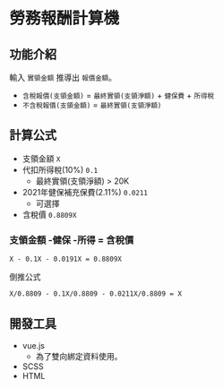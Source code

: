# 勞務報酬計算機

## 功能介紹
輸入 `實領金額` 推導出 `報價金額`。

* `含稅報價(支領金額)` = `最終實領(支領淨額)` + `健保費` + `所得稅`
* `不含稅報價(支領金額)` = `最終實領(支領淨額)`

## 計算公式
* 支領金額 `X`
* 代扣所得稅(10%) `0.1`
    * 最終實領(支領淨額) > 20K
* 2021年健保補充保費(2.11%) `0.0211`
    * 可選擇
* 含稅價 `0.8809X`

### 支領金額 -健保 -所得 = 含稅價
```
X - 0.1X - 0.0191X = 0.8809X
```
倒推公式
```
X/0.8809 - 0.1X/0.8809 - 0.0211X/0.8809 = X
```

## 開發工具
* vue.js
  * 為了雙向綁定資料使用。
* SCSS
* HTML
